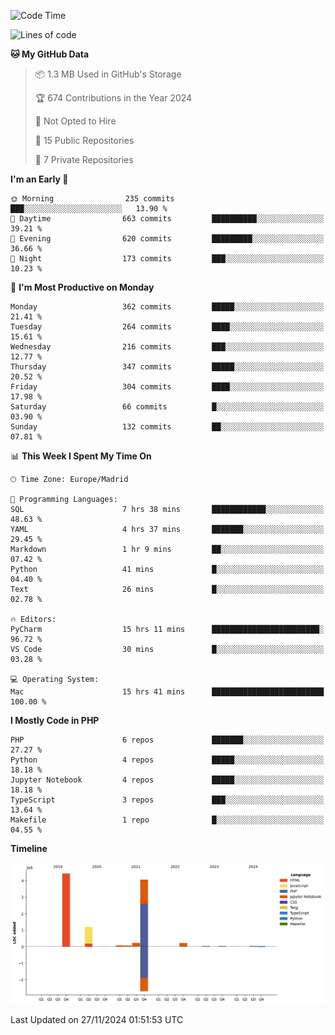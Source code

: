 <!--START_SECTION:waka-->
![Code Time](http://img.shields.io/badge/Code%20Time-499%20hrs%2017%20mins-blue)

![Lines of code](https://img.shields.io/badge/From%20Hello%20World%20I%27ve%20Written-10.4%20million%20lines%20of%20code-blue)

**🐱 My GitHub Data** 

> 📦 1.3 MB Used in GitHub's Storage 
 > 
> 🏆 674 Contributions in the Year 2024
 > 
> 🚫 Not Opted to Hire
 > 
> 📜 15 Public Repositories 
 > 
> 🔑 7 Private Repositories 
 > 
**I'm an Early 🐤** 

```text
🌞 Morning                235 commits         ███░░░░░░░░░░░░░░░░░░░░░░   13.90 % 
🌆 Daytime                663 commits         ██████████░░░░░░░░░░░░░░░   39.21 % 
🌃 Evening                620 commits         █████████░░░░░░░░░░░░░░░░   36.66 % 
🌙 Night                  173 commits         ███░░░░░░░░░░░░░░░░░░░░░░   10.23 % 
```
📅 **I'm Most Productive on Monday** 

```text
Monday                   362 commits         █████░░░░░░░░░░░░░░░░░░░░   21.41 % 
Tuesday                  264 commits         ████░░░░░░░░░░░░░░░░░░░░░   15.61 % 
Wednesday                216 commits         ███░░░░░░░░░░░░░░░░░░░░░░   12.77 % 
Thursday                 347 commits         █████░░░░░░░░░░░░░░░░░░░░   20.52 % 
Friday                   304 commits         ████░░░░░░░░░░░░░░░░░░░░░   17.98 % 
Saturday                 66 commits          █░░░░░░░░░░░░░░░░░░░░░░░░   03.90 % 
Sunday                   132 commits         ██░░░░░░░░░░░░░░░░░░░░░░░   07.81 % 
```


📊 **This Week I Spent My Time On** 

```text
🕑︎ Time Zone: Europe/Madrid

💬 Programming Languages: 
SQL                      7 hrs 38 mins       ████████████░░░░░░░░░░░░░   48.63 % 
YAML                     4 hrs 37 mins       ███████░░░░░░░░░░░░░░░░░░   29.45 % 
Markdown                 1 hr 9 mins         ██░░░░░░░░░░░░░░░░░░░░░░░   07.42 % 
Python                   41 mins             █░░░░░░░░░░░░░░░░░░░░░░░░   04.40 % 
Text                     26 mins             █░░░░░░░░░░░░░░░░░░░░░░░░   02.78 % 

🔥 Editors: 
PyCharm                  15 hrs 11 mins      ████████████████████████░   96.72 % 
VS Code                  30 mins             █░░░░░░░░░░░░░░░░░░░░░░░░   03.28 % 

💻 Operating System: 
Mac                      15 hrs 41 mins      █████████████████████████   100.00 % 
```

**I Mostly Code in PHP** 

```text
PHP                      6 repos             ███████░░░░░░░░░░░░░░░░░░   27.27 % 
Python                   4 repos             █████░░░░░░░░░░░░░░░░░░░░   18.18 % 
Jupyter Notebook         4 repos             █████░░░░░░░░░░░░░░░░░░░░   18.18 % 
TypeScript               3 repos             ███░░░░░░░░░░░░░░░░░░░░░░   13.64 % 
Makefile                 1 repo              █░░░░░░░░░░░░░░░░░░░░░░░░   04.55 % 
```



**Timeline**

![Lines of Code chart](https://raw.githubusercontent.com/danisoronellas/danisoronellas/main/assets/bar_graph.png)


 Last Updated on 27/11/2024 01:51:53 UTC
<!--END_SECTION:waka-->
